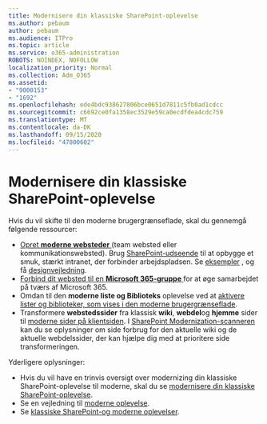 ```yaml
---
title: Modernisere din klassiske SharePoint-oplevelse
ms.author: pebaum
author: pebaum
ms.audience: ITPro
ms.topic: article
ms.service: o365-administration
ROBOTS: NOINDEX, NOFOLLOW
localization_priority: Normal
ms.collection: Adm_O365
ms.assetid:
- "9000153"
- "1692"
ms.openlocfilehash: ede4bdc938627806bce0651d7811c5fb0ad1cdcc
ms.sourcegitcommit: c6692ce0fa1358ec3529e59ca0ecdfdea4cdc759
ms.translationtype: MT
ms.contentlocale: da-DK
ms.lasthandoff: 09/15/2020
ms.locfileid: "47800602"
---
```

# <a name="modernize-your-classic-sharepoint-experience"></a>Modernisere din klassiske SharePoint-oplevelse

Hvis du vil skifte til den moderne brugergrænseflade, skal du gennemgå følgende ressourcer:

- [Opret **moderne websteder** ](https://support.office.com/article/create-a-team-site-in-sharepoint-ef10c1e7-15f3-42a3-98aa-b5972711777d) (team websted eller kommunikationswebsted). Brug [SharePoint-udseende](https://lookbook.microsoft.com/assets/SharePoint_lookbook_2019.pdf) til at opbygge et smuk, stærkt intranet, der forbinder arbejdspladsen. Se [eksempler](https://lookbook.microsoft.com/) , og få [designvejledning](https://spdesign.azurewebsites.net/).
- [Forbind dit websted til en **Microsoft 365-gruppe** ](https://docs.microsoft.com/sharepoint/dev/transform/modernize-connect-to-office365-group) for at øge samarbejdet på tværs af Microsoft 365.
- Omdan til den **moderne liste og Biblioteks** oplevelse ved at [aktivere lister og biblioteker, som vises i den moderne brugergrænseflade](https://docs.microsoft.com/sharepoint/dev/transform/modernize-userinterface-lists-and-libraries).
- Transformere **webstedssider** fra klassisk **wiki**, **webdel**og **hjemme** sider til [moderne sider på klientsiden](https://docs.microsoft.com/sharepoint/dev/transform/modernize-userinterface-site-pages). I [SharePoint Modernization-scanneren](https://docs.microsoft.com/sharepoint/dev/transform/modernize-scanner) kan du se oplysninger om side forbrug for den aktuelle wiki og de aktuelle webdelssider, der kan hjælpe dig med at prioritere side transformeringen.

Yderligere oplysninger:

- Hvis du vil have en trinvis oversigt over modernizing din klassiske SharePoint-oplevelse til moderne, skal du se [modernisere din klassiske SharePoint-oplevelse](https://docs.microsoft.com/sharepoint/dev/transform/modernize-classic-sites).
- Se en vejledning til [moderne oplevelse](https://docs.microsoft.com/sharepoint/guide-to-sharepoint-modern-experience).
- Se [klassiske SharePoint-og moderne oplevelser](https://support.office.com/article/sharepoint-classic-and-modern-experiences-5725c103-505d-4a6e-9350-300d3ec7d73f).

